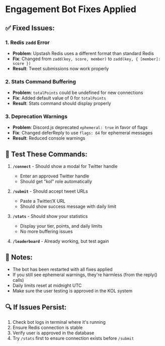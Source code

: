 # Engagement Bot Fixes Applied

## ✅ Fixed Issues:

### 1. **Redis `zadd` Error**
- **Problem**: Upstash Redis uses a different format than standard Redis
- **Fix**: Changed from `zadd(key, score, member)` to `zadd(key, { [member]: score })`
- **Result**: Tweet submissions now work properly

### 2. **Stats Command Buffering**
- **Problem**: `totalPoints` could be undefined for new connections
- **Fix**: Added default value of 0 for `totalPoints`
- **Result**: Stats command should display properly

### 3. **Deprecation Warnings**
- **Problem**: Discord.js deprecated `ephemeral: true` in favor of flags
- **Fix**: Changed deferReply to use `flags: 64` for ephemeral messages
- **Result**: Reduced console warnings

## 🧪 Test These Commands:

1. **`/connect`** - Should show a modal for Twitter handle
   - Enter an approved Twitter handle
   - Should get "kol" role automatically

2. **`/submit`** - Should accept tweet URLs
   - Paste a Twitter/X URL
   - Should show success message with daily limit

3. **`/stats`** - Should show your statistics
   - Display your tier, points, and daily limits
   - No more buffering issues

4. **`/leaderboard`** - Already working, but test again

## 📝 Notes:

- The bot has been restarted with all fixes applied
- If you still see ephemeral warnings, they're harmless (from the reply() calls)
- Daily limits reset at midnight UTC
- Make sure the user testing is approved in the KOL system

## 🔍 If Issues Persist:

1. Check bot logs in terminal where it's running
2. Ensure Redis connection is stable
3. Verify user is approved in the database
4. Try `/stats` first to ensure connection exists before `/submit` 